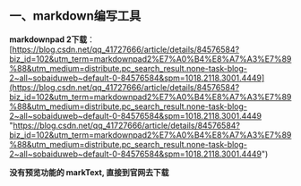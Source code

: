 ## 一、markdown编写工具 ##
**markdownpad 2下载**：[https://blog.csdn.net/qq_41727666/article/details/84576584?biz_id=102&utm_term=markdownpad2%E7%A0%B4%E8%A7%A3%E7%89%88&utm_medium=distribute.pc_search_result.none-task-blog-2~all~sobaiduweb~default-0-84576584&spm=1018.2118.3001.4449](https://blog.csdn.net/qq_41727666/article/details/84576584?biz_id=102&utm_term=markdownpad2%E7%A0%B4%E8%A7%A3%E7%89%88&utm_medium=distribute.pc_search_result.none-task-blog-2~all~sobaiduweb~default-0-84576584&spm=1018.2118.3001.4449 "https://blog.csdn.net/qq_41727666/article/details/84576584?biz_id=102&utm_term=markdownpad2%E7%A0%B4%E8%A7%A3%E7%89%88&utm_medium=distribute.pc_search_result.none-task-blog-2~all~sobaiduweb~default-0-84576584&spm=1018.2118.3001.4449")

**没有预览功能的  markText, 直接到官网去下载** 